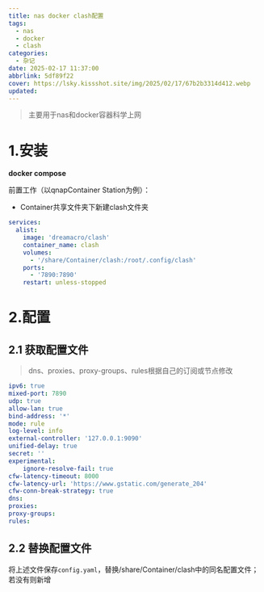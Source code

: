 ```yaml
---
title: nas docker clash配置
tags:
  - nas
  - docker
  - clash
categories:
  - 杂记
date: 2025-02-17 11:37:00
abbrlink: 5df89f22
cover: https://lsky.kissshot.site/img/2025/02/17/67b2b3314d412.webp
updated:
---
```

>主要用于nas和docker容器科学上网
# 1.安装

**docker compose**

前置工作（以qnapContainer Station为例）：

- Container共享文件夹下新建clash文件夹


```yaml
services:
  alist:
    image: 'dreamacro/clash'
    container_name: clash
    volumes:
      - '/share/Container/clash:/root/.config/clash'
    ports:
      - '7890:7890'
    restart: unless-stopped
```

# 2.配置
## 2.1 获取配置文件
>dns、proxies、proxy-groups、rules根据自己的订阅或节点修改
```yaml
ipv6: true
mixed-port: 7890
udp: true
allow-lan: true
bind-address: '*'
mode: rule
log-level: info
external-controller: '127.0.0.1:9090'
unified-delay: true
secret: ''
experimental:
    ignore-resolve-fail: true
cfw-latency-timeout: 8000
cfw-latency-url: 'https://www.gstatic.com/generate_204'
cfw-conn-break-strategy: true
dns:
proxies:
proxy-groups:
rules:
```

## 2.2 替换配置文件
将上述文件保存`config.yaml`，替换/share/Container/clash中的同名配置文件；若没有则新增
